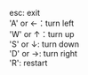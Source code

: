 esc: exit</br>
'A' or ←：turn left</br>
'W' or ↑：turn up</br>
'S' or ↓: turn down</br>
'D' or →: turn right</br>
'R': restart
